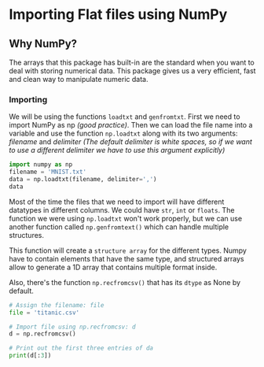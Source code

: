 # Importing Flat files using NumPy

## Why NumPy?
The arrays that this package has built-in are the standard when you want to deal with storing numerical data. This package gives us a very efficient, fast and clean way to manipulate numeric data. 

### Importing
We will be using the functions `loadtxt` and `genfromtxt`. First we need to import NumPy as np *(good practice)*. Then we can load the file name into a variable and use the function `np.loadtxt` along with its two arguments: *filename* and *delimiter (The default delimiter is white spaces, so if we want to use a different delimiter we have to use this argument explicitly)* 

```python
import numpy as np
filename = 'MNIST.txt'
data = np.loadtxt(filename, delimiter=',')
data

```
Most of the time the files that we need to import will have different datatypes in different columns. We could have `str`, `int` or `floats`. The function we were using `np.loadtxt` won't work properly, but we can use another function called `np.genfromtext()` which can handle multiple structures. 

This function will create a `structure array` for the different types. Numpy have to contain elements that have the same type, and structured arrays allow to generate a 1D array that contains multiple format inside.

Also, there's the function `np.recfromcsv()` that has its `dtype` as None by default. 

```python
# Assign the filename: file
file = 'titanic.csv'

# Import file using np.recfromcsv: d
d = np.recfromcsv()

# Print out the first three entries of da
print(d[:3])

```

